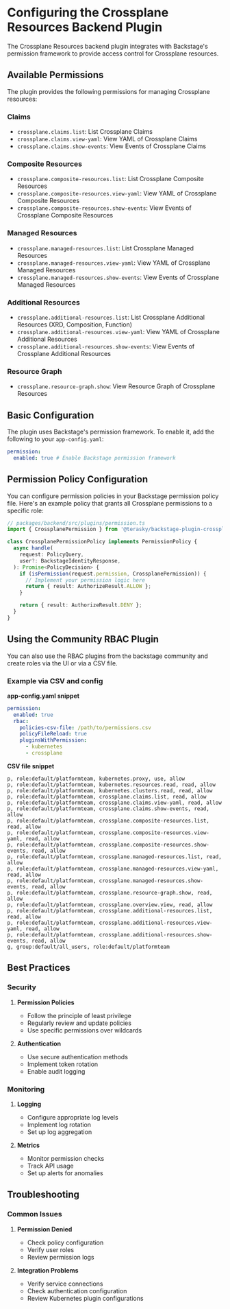# Configuring the Crossplane Resources Backend Plugin

The Crossplane Resources backend plugin integrates with Backstage's permission framework to provide access control for Crossplane resources.

## Available Permissions

The plugin provides the following permissions for managing Crossplane resources:

### Claims
- `crossplane.claims.list`: List Crossplane Claims
- `crossplane.claims.view-yaml`: View YAML of Crossplane Claims
- `crossplane.claims.show-events`: View Events of Crossplane Claims

### Composite Resources
- `crossplane.composite-resources.list`: List Crossplane Composite Resources
- `crossplane.composite-resources.view-yaml`: View YAML of Crossplane Composite Resources
- `crossplane.composite-resources.show-events`: View Events of Crossplane Composite Resources

### Managed Resources
- `crossplane.managed-resources.list`: List Crossplane Managed Resources
- `crossplane.managed-resources.view-yaml`: View YAML of Crossplane Managed Resources
- `crossplane.managed-resources.show-events`: View Events of Crossplane Managed Resources

### Additional Resources
- `crossplane.additional-resources.list`: List Crossplane Additional Resources (XRD, Composition, Function)
- `crossplane.additional-resources.view-yaml`: View YAML of Crossplane Additional Resources
- `crossplane.additional-resources.show-events`: View Events of Crossplane Additional Resources

### Resource Graph
- `crossplane.resource-graph.show`: View Resource Graph of Crossplane Resources

## Basic Configuration

The plugin uses Backstage's permission framework. To enable it, add the following to your `app-config.yaml`:

```yaml
permission:
  enabled: true # Enable Backstage permission framework
```

## Permission Policy Configuration

You can configure permission policies in your Backstage permission policy file. Here's an example policy that grants all Crossplane permissions to a specific role:

```typescript
// packages/backend/src/plugins/permission.ts
import { CrossplanePermission } from '@terasky/backstage-plugin-crossplane-common';

class CrossplanePermissionPolicy implements PermissionPolicy {
  async handle(
    request: PolicyQuery,
    user?: BackstageIdentityResponse,
  ): Promise<PolicyDecision> {
    if (isPermission(request.permission, CrossplanePermission)) {
      // Implement your permission logic here
      return { result: AuthorizeResult.ALLOW };
    }

    return { result: AuthorizeResult.DENY };
  }
}
```
## Using the Community RBAC Plugin
You can also use the RBAC plugins from the backstage community and create roles via the UI or via a CSV file.

### Example via CSV and config
**app-config.yaml snippet**
```yaml
permission:
  enabled: true
  rbac:
    policies-csv-file: /path/to/permissions.csv
    policyFileReload: true
    pluginsWithPermission:
      - kubernetes
      - crossplane
```
  
**CSV file snippet**
```csv
p, role:default/platformteam, kubernetes.proxy, use, allow
p, role:default/platformteam, kubernetes.resources.read, read, allow
p, role:default/platformteam, kubernetes.clusters.read, read, allow
p, role:default/platformteam, crossplane.claims.list, read, allow
p, role:default/platformteam, crossplane.claims.view-yaml, read, allow
p, role:default/platformteam, crossplane.claims.show-events, read, allow
p, role:default/platformteam, crossplane.composite-resources.list, read, allow
p, role:default/platformteam, crossplane.composite-resources.view-yaml, read, allow
p, role:default/platformteam, crossplane.composite-resources.show-events, read, allow
p, role:default/platformteam, crossplane.managed-resources.list, read, allow
p, role:default/platformteam, crossplane.managed-resources.view-yaml, read, allow
p, role:default/platformteam, crossplane.managed-resources.show-events, read, allow
p, role:default/platformteam, crossplane.resource-graph.show, read, allow
p, role:default/platformteam, crossplane.overview.view, read, allow
p, role:default/platformteam, crossplane.additional-resources.list, read, allow
p, role:default/platformteam, crossplane.additional-resources.view-yaml, read, allow
p, role:default/platformteam, crossplane.additional-resources.show-events, read, allow
g, group:default/all_users, role:default/platformteam
```
  
## Best Practices

### Security

1. **Permission Policies**
    - Follow the principle of least privilege
    - Regularly review and update policies
    - Use specific permissions over wildcards

2. **Authentication**
    - Use secure authentication methods
    - Implement token rotation
    - Enable audit logging

### Monitoring

1. **Logging**
    - Configure appropriate log levels
    - Implement log rotation
    - Set up log aggregation

2. **Metrics**
    - Monitor permission checks
    - Track API usage
    - Set up alerts for anomalies

## Troubleshooting

### Common Issues

1. **Permission Denied**
    - Check policy configuration
    - Verify user roles
    - Review permission logs

2. **Integration Problems**
    - Verify service connections
    - Check authentication configuration
    - Review Kubernetes plugin configurations
